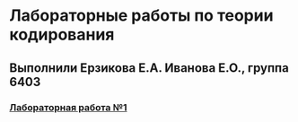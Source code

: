 # Лабораторные работы по теории кодирования
## Выполнили Ерзикова Е.А. Иванова Е.О., группа 6403
### [Лабораторная работа №1](lr_tk_1.py)

